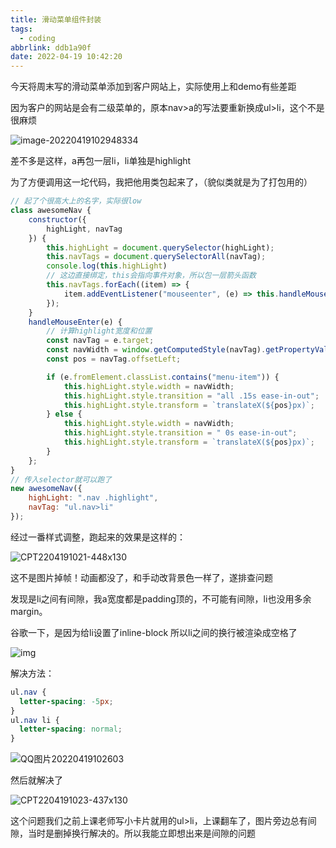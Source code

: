 ```yaml
---
title: 滑动菜单组件封装
tags:
  - coding
abbrlink: ddb1a90f
date: 2022-04-19 10:42:20
---
```


今天将周末写的滑动菜单添加到客户网站上，实际使用上和demo有些差距



因为客户的网站是会有二级菜单的，原本nav>a的写法要重新换成ul>li，这个不是很麻烦

![image-20220419102948334](滑动菜单组件封装/image-20220419102948334-16503353905311.png)

差不多是这样，a再包一层li，li单独是highlight

为了方便调用这一坨代码，我把他用类包起来了，（貌似类就是为了打包用的）



```javascript
// 起了个很高大上的名字，实际很low
class awesomeNav {
    constructor({
        highLight, navTag
    }) {
        this.highLight = document.querySelector(highLight);
        this.navTags = document.querySelectorAll(navTag);
        console.log(this.highLight)
        // 这边直接绑定，this会指向事件对象，所以包一层箭头函数
        this.navTags.forEach((item) => {
            item.addEventListener("mouseenter", (e) => this.handleMouseEnter(e));
        });
    }
    handleMouseEnter(e) {
        // 计算highlight宽度和位置
        const navTag = e.target;
        const navWidth = window.getComputedStyle(navTag).getPropertyValue("width");
        const pos = navTag.offsetLeft;

        if (e.fromElement.classList.contains("menu-item")) {
            this.highLight.style.width = navWidth;
            this.highLight.style.transition = "all .15s ease-in-out";
            this.highLight.style.transform = `translateX(${pos}px)`;
        } else {
            this.highLight.style.width = navWidth;
            this.highLight.style.transition = " 0s ease-in-out";
            this.highLight.style.transform = `translateX(${pos}px)`;
        }
    };
}
// 传入selector就可以跑了
new awesomeNav({
    highLight: ".nav .highlight",
    navTag: "ul.nav>li"
});
```



经过一番样式调整，跑起来的效果是这样的：

![CPT2204191021-448x130](滑动菜单组件封装/CPT2204191021-448x130.gif)

这不是图片掉帧！动画都没了，和手动改背景色一样了，遂排查问题





发现是li之间有间隙，我a宽度都是padding顶的，不可能有间隙，li也没用多余margin。

谷歌一下，是因为给li设置了inline-block 所以li之间的换行被渲染成空格了

![img](滑动菜单组件封装/[DFD7JVJT2BPCLW4WU$_EJF.png)

解决方法：

```css
ul.nav {
  letter-spacing: -5px;
}
ul.nav li {
  letter-spacing: normal;
}
```



![QQ图片20220419102603](滑动菜单组件封装/QQ图片20220419102603.png)



然后就解决了

![CPT2204191023-437x130](滑动菜单组件封装/CPT2204191023-437x130.gif)



这个问题我们之前上课老师写小卡片就用的ul>li，上课翻车了，图片旁边总有间隙，当时是删掉换行解决的。所以我能立即想出来是间隙的问题
